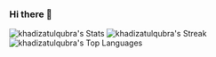 ### Hi there 👋

![khadizatulqubra's Stats](https://github-readme-stats.vercel.app/api?username=khadizatulqubra&theme=highcontrast&show_icons=true&hide_border=true&count_private=true)
![khadizatulqubra's Streak](https://github-readme-streak-stats.herokuapp.com/?user=khadizatulqubra&theme=highcontrast&hide_border=true)
![khadizatulqubra's Top Languages](https://github-readme-stats.vercel.app/api/top-langs/?username=khadizatulqubra&theme=highcontrast&show_icons=true&hide_border=true&layout=compact)
<!--
**khadizatulqubra/khadizatulqubra** is a ✨ _special_ ✨ repository because its `README.md` (this file) appears on your GitHub profile.

Here are some ideas to get you started:

- 🔭 I’m currently working on ...
- 🌱 I’m currently learning ...
- 👯 I’m looking to collaborate on ...
- 🤔 I’m looking for help with ...
- 💬 Ask me about ...
- 📫 How to reach me: ...
- 😄 Pronouns: ...
- ⚡ Fun fact: ...
-->
